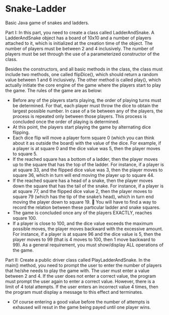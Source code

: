 # Snake-Ladder
Basic Java game of snakes and ladders.

Part I:
 In this part, you need to create a class called LadderAndSnake. A LadderAndSnake object has a
board of 10x10 and a number of players attached to it, which is initialized at the creation time of
the object. The number of players must be between 2 and 4 inclusively. The number of players
must be set through the use of a parameterized constructor of the class. 

 Besides the constructors, and all basic methods in the class, the class must include two methods,
one called flipDice(), which should return a random value between 1 and 6 inclusively. The other
method is called play(), which actually initiate the core engine of the game where the players
start to play the game. The rules of the game are as below:
- Before any of the players starts playing, the order of playing turns must be determined.
For that, each player must throw the dice to obtain the largest possible number. In case of
a tie between any of the players, the process is repeated only between those players. This
process is concluded once the order of playing is determined.
- At this point, the players start playing the game by alternating dice flipping.
- Each dice flip will move a player form square 0 (which you can think about it as outside
the board) with the value of the dice. For example, if a player is at square 0 and the dice
value was 5, then the player moves to square 5.
- If the reached square has a bottom of a ladder, then the player moves up to the square that
has the top of the ladder. For instance, if a player is at square 33, and the flipped dice
value was 3, then the player moves to square 36, which in turn will end moving the
player up to square 44.
- If the reached square has a head of a snake, then the player moves down the square that
has the tail of the snake. For instance, if a player is at square 77, and the flipped dice
value 2, then the player moves to square 79 (which has the tip of the snake’s head), which
in turn end moving the player down to square 19.
 You will have to find a way to record the relation between these particular ladder and
snake squares.
- The game is concluded once any of the players EXACTLY, reaches square 100.
- If a player is close to 100, and the dice value exceeds the maximum possible moves, the
player moves backward with the excessive amount. For instance, if a player is at square
96 and the dice value is 5, then the player moves to 99 (that is 4 moves to 100, then 1
move backward to 99). 
 As a general requirement, you must show/display ALL operations of the game. 

Part II:
 Create a public driver class called PlayLadderAndSnake. In the main() method, you need to prompt the
user to enter the number of players that he/she needs to play the game with. The user must enter a value
between 2 and 4. If the user does not enter a correct value, the program must prompt the user again to
enter a correct value. However, there is a limit of 4 total attempts. If the user enters an incorrect value 4
times, then the program must display a message to this effect and terminates. 
- Of course entering a good value before the number of attempts is exhaused will resut in the game
being payed until one player wins. 
